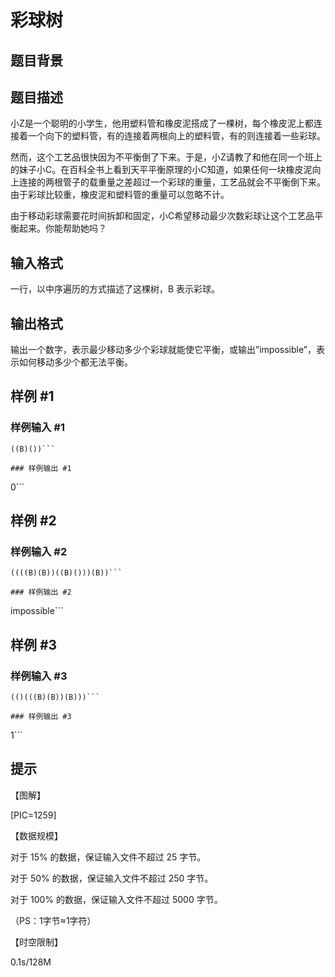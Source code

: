 # 彩球树

## 题目背景



## 题目描述

小Z是一个聪明的小学生，他用塑料管和橡皮泥搭成了一棵树，每个橡皮泥上都连接着一个向下的塑料管，有的连接着两根向上的塑料管，有的则连接着一些彩球。

然而，这个工艺品很快因为不平衡倒了下来。于是，小Z请教了和他在同一个班上的妹子小C。在百科全书上看到天平平衡原理的小C知道，如果任何一块橡皮泥向上连接的两根管子的载重量之差超过一个彩球的重量，工艺品就会不平衡倒下来。由于彩球比较重，橡皮泥和塑料管的重量可以忽略不计。

由于移动彩球需要花时间拆卸和固定，小C希望移动最少次数彩球让这个工艺品平衡起来。你能帮助她吗？


## 输入格式

一行，以中序遍历的方式描述了这棵树，B 表示彩球。


## 输出格式

输出一个数字，表示最少移动多少个彩球就能使它平衡，或输出”impossible”，表示如何移动多少个都无法平衡。


## 样例 #1

### 样例输入 #1
```
((B)())```

### 样例输出 #1

```
0```

## 样例 #2

### 样例输入 #2
```
((((B)(B))((B)()))(B))```

### 样例输出 #2

```
impossible```

## 样例 #3

### 样例输入 #3
```
(()(((B)(B))(B)))```

### 样例输出 #3

```
1```

## 提示

【图解】

[PIC=1259]

【数据规模】

对于 15% 的数据，保证输入文件不超过 25 字节。

对于 50% 的数据，保证输入文件不超过 250 字节。

对于 100% 的数据，保证输入文件不超过 5000 字节。

（PS：1字节≈1字符）

【时空限制】

0.1s/128M

